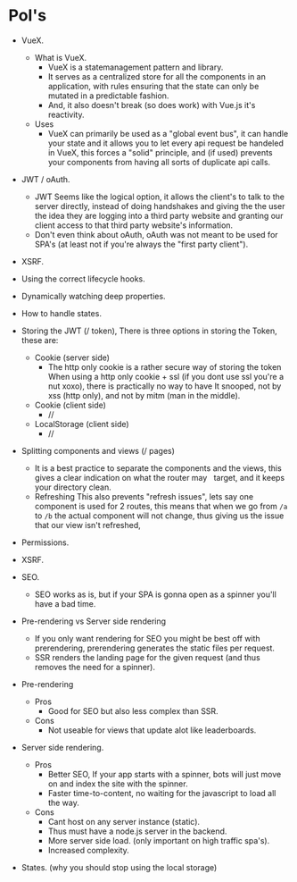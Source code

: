 # PoI's

- VueX.
  - What is VueX.
    - VueX is a statemanagement pattern and library.
    - It serves as a centralized store for all the components in an application, with rules ensuring that the state can only be mutated       in a predictable fashion.
    - And, it also doesn't break (so does work) with Vue.js it's reactivity.
  - Uses
    - VueX can primarily be used as a "global event bus", it can handle your state and it allows you to let every api request be
      handeled in VueX, this forces a "solid" principle, and (if used) prevents your components from having all sorts of duplicate api
      calls.
- JWT / oAuth.
  - JWT Seems like the logical option, it allows the client's to talk to the server directly, instead of doing handshakes and giving the     the user the idea they are logging into a third party website and granting our client access to that third party website's
    information.
  - Don't even think about oAuth, oAuth was not meant to be used for SPA's (at least not if you're always the "first party client").
- XSRF.
- Using the correct lifecycle hooks.
- Dynamically watching deep properties.
- How to handle states.
- Storing the JWT (/ token), There is three options in storing the Token, these are:
  - Cookie (server side)
    - The http only cookie is a rather secure way of storing the token
      When using a http only cookie + ssl (if you dont use ssl you're a nut xoxo), there is practically no way to have
      It snooped, not by xss (http only), and not by mitm (man in the middle).
  - Cookie (client side)
    - //
  - LocalStorage (client side)
    - //
- Splitting components and views (/ pages)
  - It is a best practice to separate the components and the views, this gives a clear indication on what the router may  
    target, and it keeps your directory clean.
  - Refreshing
    This also prevents "refresh issues", lets say one component is used for 2 routes, this means that when we go from 
    `/a` to `/b` the actual component will not change, thus giving us the issue that our view isn't refreshed,
- Permissions.
- XSRF.
- SEO.
  - SEO works as is, but if your SPA is gonna open as a spinner you'll have a bad time.
- Pre-rendering vs Server side rendering
  - If you only want rendering for SEO you might be best off with prerendering, prerendering generates the static files per request.
  - SSR renders the landing page for the given request (and thus removes the need for a spinner).
- Pre-rendering
  - Pros
    - Good for SEO but also less complex than SSR.
  - Cons 
    - Not useable for views that update alot like leaderboards.
- Server side rendering.
  - Pros
    - Better SEO, If your app starts with a spinner, bots will just move on and index the site with the spinner.
    - Faster time-to-content, no waiting for the javascript to load all the way.
  - Cons
    - Cant host on any server instance (static).
    - Thus must have a node.js server in the backend.
    - More server side load. (only important on high traffic spa's).
    - Increased complexity.
     
- States. (why you should stop using the local storage)
